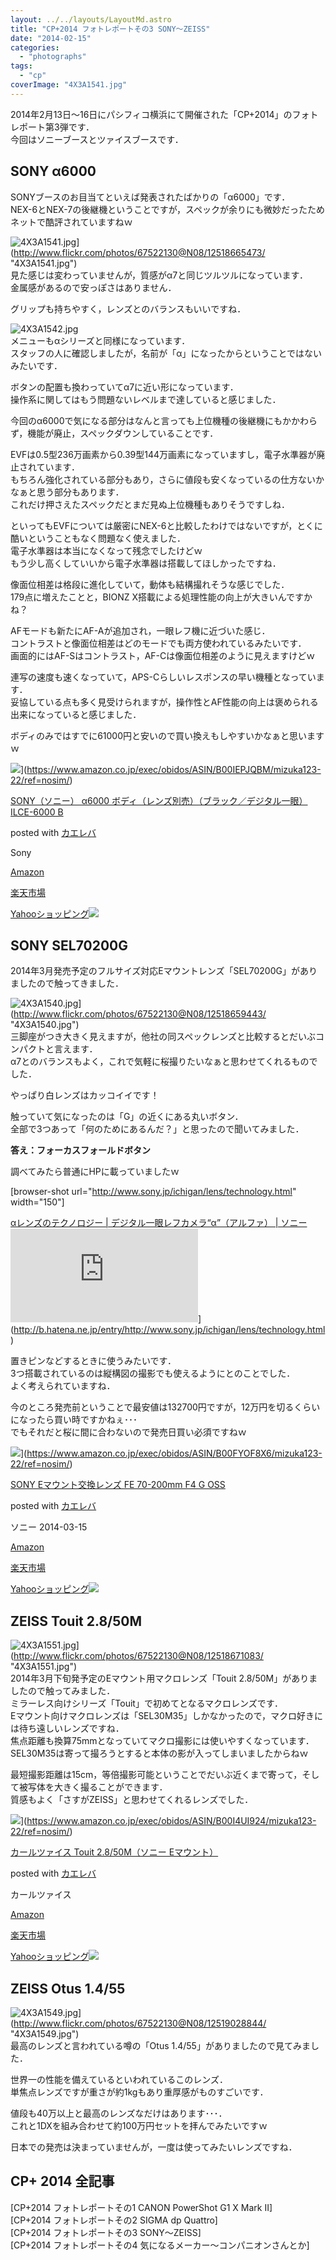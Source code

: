 ```yaml
---
layout: ../../layouts/LayoutMd.astro
title: "CP+2014 フォトレポートその3 SONY～ZEISS"
date: "2014-02-15"
categories: 
  - "photographs"
tags: 
  - "cp"
coverImage: "4X3A1541.jpg"
---
```


2014年2月13日～16日にパシフィコ横浜にて開催された「CP+2014」のフォトレポート第3弾です．  
今回はソニーブースとツァイスブースです．

## SONY α6000

SONYブースのお目当てといえば発表されたばかりの「α6000」です．  
NEX-6とNEX-7の後継機ということですが，スペックが余りにも微妙だったためネットで酷評されていますねｗ

![4X3A1541.jpg](/archive/images/12518665473_773bddaa1d_b.jpg)](http://www.flickr.com/photos/67522130@N08/12518665473/ "4X3A1541.jpg")  
見た感じは変わっていませんが，質感がα7と同じツルツルになっています．  
金属感があるので安っぽさはありません．

グリップも持ちやすく，レンズとのバランスもいいですね．

![4X3A1542.jpg](/archive/images/12518554525_420288d7af_b.jpg)  
メニューもαシリーズと同様になっています．  
スタッフの人に確認しましたが，名前が「α」になったからということではないみたいです．

ボタンの配置も換わっていてα7に近い形になっています．  
操作系に関してはもう問題ないレベルまで達していると感じました．

今回のα6000で気になる部分はなんと言っても上位機種の後継機にもかかわらず，機能が廃止，スペックダウンしていることです．

EVFは0.5型236万画素から0.39型144万画素になっていますし，電子水準器が廃止されています．  
もちろん強化されている部分もあり，さらに値段も安くなっているの仕方ないかなぁと思う部分もあります．  
これだけ押さえたスペックだとまだ見ぬ上位機種もありそうですしね．

といってもEVFについては厳密にNEX-6と比較したわけではないですが，とくに酷いということもなく問題なく使えました．  
電子水準器は本当になくなって残念でしたけどｗ  
もう少し高くしていいから電子水準器は搭載してほしかったですね．

像面位相差は格段に進化していて，動体も結構撮れそうな感じでした．  
179点に増えたことと，BIONZ X搭載による処理性能の向上が大きいんですかね？

AFモードも新たにAF-Aが追加され，一眼レフ機に近づいた感じ．  
コントラストと像面位相差はどのモードでも両方使われているみたいです．  
画面的にはAF-Sはコントラスト，AF-Cは像面位相差のように見えますけどｗ

連写の速度も速くなっていて，APS-Cらしいレスポンスの早い機種となっています．  
妥協している点も多く見受けられますが，操作性とAF性能の向上は褒められる出来になっていると感じました．

ボディのみではすでに61000円と安いので買い換えもしやすいかなぁと思いますｗ

![](/archive/images/31mV7RPS1xL._SL160_.jpg)](https://www.amazon.co.jp/exec/obidos/ASIN/B00IEPJQBM/mizuka123-22/ref=nosim/)

[SONY（ソニー） α6000 ボディ（レンズ別売）（ブラック／デジタル一眼） ILCE-6000 B](https://www.amazon.co.jp/exec/obidos/ASIN/B00IEPJQBM/mizuka123-22/ref=nosim/)

posted with [カエレバ](http://kaereba.com)

Sony

[Amazon](http://www.amazon.co.jp/gp/search?keywords=ILCE-6000&__mk_ja_JP=%83J%83%5E%83J%83i&tag=mizuka123-22 "アマゾン")

[楽天市場](http://hb.afl.rakuten.co.jp/hgc/032b53ee.4b34c5ee.0f4a541e.f440145e/?pc=http%3A%2F%2Fsearch.rakuten.co.jp%2Fsearch%2Fmall%2FILCE-6000%2F-%2Ff.1-p.1-s.1-sf.0-st.A-v.2%3Fx%3D0%26scid%3Daf_ich_link_urltxt%26m%3Dhttp%3A%2F%2Fm.rakuten.co.jp%2F "楽天市場")

[Yahooショッピング![](//ad.jp.ap.valuecommerce.com/servlet/gifbanner?sid=3066752&pid=881990642)](//ck.jp.ap.valuecommerce.com/servlet/referral?sid=3066752&pid=881990642&vc_url=http%3A%2F%2Fshopping.search.yahoo.co.jp%2Fsearch%3FuIv%3Don%26ei%3DUTF-8%26tab_ex%3Dcommerce%26slider%3D0%26va%3DILCE-6000 "Yahooショッピング")

## SONY SEL70200G

2014年3月発売予定のフルサイズ対応Eマウントレンズ「SEL70200G」がありましたので触ってきました．

![4X3A1540.jpg](/archive/images/12518659443_05f8929703_b.jpg)](http://www.flickr.com/photos/67522130@N08/12518659443/ "4X3A1540.jpg")  
三脚座がつき大きく見えますが，他社の同スペックレンズと比較するとだいぶコンパクトと言えます．  
α7とのバランスもよく，これで気軽に桜撮りたいなぁと思わせてくれるものでした．

やっぱり白レンズはカッコイイです！

触っていて気になったのは「G」の近くにある丸いボタン．  
全部で3つあって「何のためにあるんだ？」と思ったので聞いてみました．

**答え：フォーカスフォールドボタン**

調べてみたら普通にHPに載っていましたｗ

\[browser-shot url="http://www.sony.jp/ichigan/lens/technology.html" width="150"\]

[αレンズのテクノロジー | デジタル一眼レフカメラ“α”（アルファ） | ソニー](http://www.sony.jp/ichigan/lens/technology.html) ![](http://b.hatena.ne.jp/entry/image/http://www.sony.jp/ichigan/lens/technology.html)](http://b.hatena.ne.jp/entry/http://www.sony.jp/ichigan/lens/technology.html)

置きピンなどするときに使うみたいです．  
3つ搭載されているのは縦構図の撮影でも使えるようにとのことでした．  
よく考えられていますね．

今のところ発売前ということで最安値は132700円ですが，12万円を切るくらいになったら買い時ですかねぇ･･･  
でもそれだと桜に間に合わないので発売日買い必須ですねｗ

![](/archive/images/41H-Q0HBZsL._SL160_.jpg)](https://www.amazon.co.jp/exec/obidos/ASIN/B00FYOF8X6/mizuka123-22/ref=nosim/)

[SONY Eマウント交換レンズ FE 70-200mm F4 G OSS](https://www.amazon.co.jp/exec/obidos/ASIN/B00FYOF8X6/mizuka123-22/ref=nosim/)

posted with [カエレバ](http://kaereba.com)

ソニー 2014-03-15

[Amazon](http://www.amazon.co.jp/gp/search?keywords=FE%2070-200mm%20F4%20G%20OSS&__mk_ja_JP=%83J%83%5E%83J%83i&tag=mizuka123-22 "アマゾン")

[楽天市場](http://hb.afl.rakuten.co.jp/hgc/032b53ee.4b34c5ee.0f4a541e.f440145e/?pc=http%3A%2F%2Fsearch.rakuten.co.jp%2Fsearch%2Fmall%2FFE%252070-200mm%2520F4%2520G%2520OSS%2F-%2Ff.1-p.1-s.1-sf.0-st.A-v.2%3Fx%3D0%26scid%3Daf_ich_link_urltxt%26m%3Dhttp%3A%2F%2Fm.rakuten.co.jp%2F "楽天市場")

[Yahooショッピング![](//ad.jp.ap.valuecommerce.com/servlet/gifbanner?sid=3066752&pid=881990642)](//ck.jp.ap.valuecommerce.com/servlet/referral?sid=3066752&pid=881990642&vc_url=http%3A%2F%2Fshopping.search.yahoo.co.jp%2Fsearch%3FuIv%3Don%26ei%3DUTF-8%26tab_ex%3Dcommerce%26slider%3D0%26va%3DFE%252070-200mm%2520F4%2520G%2520OSS "Yahooショッピング")

## ZEISS Touit 2.8/50M

![4X3A1551.jpg](/archive/images/12518671083_557bc49a47_b.jpg)](http://www.flickr.com/photos/67522130@N08/12518671083/ "4X3A1551.jpg")  
2014年3月下旬発予定のEマウント用マクロレンズ「Touit 2.8/50M」がありましたので触ってみました．  
ミラーレス向けシリーズ「Touit」で初めてとなるマクロレンズです．  
Eマウント向けマクロレンズは「SEL30M35」しかなかったので，マクロ好きには待ち遠しいレンズですね．  
焦点距離も換算75mmとなっていてマクロ撮影には使いやすくなっています．  
SEL30M35は寄って撮ろうとすると本体の影が入ってしまいましたからねｗ

最短撮影距離は15cm，等倍撮影可能ということでだいぶ近くまで寄って，そして被写体を大きく撮ることができます．  
質感もよく「さすがZEISS」と思わせてくれるレンズでした．

![](/archive/images/31fJoREVebL._SL160_.jpg)](https://www.amazon.co.jp/exec/obidos/ASIN/B00I4UI924/mizuka123-22/ref=nosim/)

[カールツァイス Touit 2.8/50M（ソニー Eマウント）](https://www.amazon.co.jp/exec/obidos/ASIN/B00I4UI924/mizuka123-22/ref=nosim/)

posted with [カエレバ](http://kaereba.com)

カールツァイス

[Amazon](http://www.amazon.co.jp/gp/search?keywords=Touit%202.8%20%83J%81%5B%83%8B%83c%83%40%83C%83X&__mk_ja_JP=%83J%83%5E%83J%83i&tag=mizuka123-22 "アマゾン")

[楽天市場](http://hb.afl.rakuten.co.jp/hgc/032b53ee.4b34c5ee.0f4a541e.f440145e/?pc=http%3A%2F%2Fsearch.rakuten.co.jp%2Fsearch%2Fmall%2FTouit%25202.8%2520%25E3%2582%25AB%25E3%2583%25BC%25E3%2583%25AB%25E3%2583%2584%25E3%2582%25A1%25E3%2582%25A4%25E3%2582%25B9%2F-%2Ff.1-p.1-s.1-sf.0-st.A-v.2%3Fx%3D0%26scid%3Daf_ich_link_urltxt%26m%3Dhttp%3A%2F%2Fm.rakuten.co.jp%2F "楽天市場")

[Yahooショッピング![](//ad.jp.ap.valuecommerce.com/servlet/gifbanner?sid=3066752&pid=881990642)](//ck.jp.ap.valuecommerce.com/servlet/referral?sid=3066752&pid=881990642&vc_url=http%3A%2F%2Fshopping.search.yahoo.co.jp%2Fsearch%3FuIv%3Don%26ei%3DUTF-8%26tab_ex%3Dcommerce%26slider%3D0%26va%3DTouit%25202.8%2520%25E3%2582%25AB%25E3%2583%25BC%25E3%2583%25AB%25E3%2583%2584%25E3%2582%25A1%25E3%2582%25A4%25E3%2582%25B9 "Yahooショッピング")

## ZEISS Otus 1.4/55

![4X3A1549.jpg](/archive/images/12519028844_e2c47a6d75_b.jpg)](http://www.flickr.com/photos/67522130@N08/12519028844/ "4X3A1549.jpg")  
最高のレンズと言われている噂の「Otus 1.4/55」がありましたので見てみました．

世界一の性能を備えているといわれているこのレンズ．  
単焦点レンズですが重さが約1kgもあり重厚感がものすごいです．

値段も40万以上と最高のレンズなだけはあります･･･．  
これと1DXを組み合わせて約100万円セットを拝んでみたいですｗ

日本での発売は決まっていませんが，一度は使ってみたいレンズですね．

## CP+ 2014 全記事

[CP+2014 フォトレポートその1 CANON PowerShot G1 X Mark II]  
[CP+2014 フォトレポートその2 SIGMA dp Quattro]  
[CP+2014 フォトレポートその3 SONY～ZEISS]  
[CP+2014 フォトレポートその4 気になるメーカー～コンパニオンさんとか]
